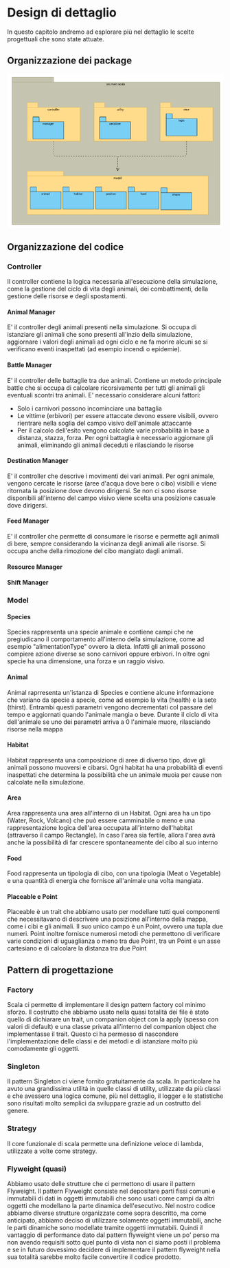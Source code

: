 # Design di dettaglio 
In questo capitolo andremo ad esplorare più nel dettaglio  le scelte progettuali che sono state attuate.

## Organizzazione dei package

![Diagramma dei package](https://github.com/schiaro98/PPS-20-CoF/blob/docs/resources/package.png)

## Organizzazione del codice
### Controller
Il controller contiene la logica necessaria all'esecuzione della simulazione, come la gestione del ciclo di vita degli animali, dei combattimenti, della gestione delle risorse e degli spostamenti.

#### Animal Manager
E' il controller degli animali presenti nella simulazione.
Si occupa di istanziare gli animali che sono presenti all'inzio della simulazione, aggiornare i valori degli animali ad ogni ciclo e ne fa morire alcuni se si verificano eventi inaspettati (ad esempio incendi o epidemie).

#### Battle Manager
E' il controller delle battaglie tra due animali.
Contiene un metodo principale battle che si occupa di calcolare ricorsivamente per tutti gli animali gli eventuali scontri tra animali. 
E' necessario considerare alcuni fattori:
* Solo i carnivori possono incominciare una battaglia
* Le vittime (erbivori) per essere attaccate devono essere visibili, ovvero rientrare nella soglia del campo    visivo dell'animale attaccante
* Per il calcolo dell'esito vengono calcolate varie probabilità in base a distanza, stazza, forza.
Per ogni battaglia è necessario aggiornare gli animali, eliminando gli animali deceduti e rilasciando le risorse

#### Destination Manager
E' il controller che descrive i movimenti dei vari animali.
Per ogni animale, vengono cercate le risorse (aree d'acqua dove bere o cibo) visibili e viene ritornata la posizione dove devono dirigersi. Se non ci sono risorse disponibili all'interno del campo visivo viene scelta una posizione casuale dove dirigersi.

#### Feed Manager
E' il controller che permette di consumare le risorse e permette agli animali di bere, sempre considerando la vicinanza degli animali alle risorse. Si occupa anche della rimozione del cibo mangiato dagli animali.

#### Resource Manager

#### Shift Manager

### Model
#### Species
Species rappresenta una specie animale e contiene campi che ne pregiudicano il comportamento all'interno della simulazione, come ad esempio "alimentationType" ovvero la dieta. Infatti gli animali possono compiere azione diverse se sono carnivori oppure erbivori. In oltre ogni specie ha una dimensione, una forza e un raggio visivo.

#### Animal
Animal raprresenta un'istanza di Species e contiene alcune informazione che variano da specie a specie, come ad esempio la vita (health) e la sete (thirst). Entrambi questi parametri vengono decrementati col passare del tempo e aggiornati quando l'animale mangia o beve. Durante il ciclo di vita dell'animale se uno dei parametri arriva a 0 l'animale muore, rilasciando risorse nella mappa

#### Habitat
Habitat rappresenta una composizione di aree di diverso tipo, dove gli animali possono muoversi e cibarsi. 
Ogni habitat ha una probabilità di eventi inaspettati che determina la possibilità che un animale muoia per cause non calcolate nella simulazione.

#### Area
Area rappresenta una area all'interno di un Habitat. Ogni area ha un tipo (Water, Rock, Volcano) che può essere camminabile o meno e una rappresentazione logica dell'area occupata all'interno dell'habitat (attraverso il campo Rectangle). In caso l'area sia fertile, allora l'area avrà anche la possibilità di far crescere spontaneamente del cibo al suo interno

#### Food
Food rappresenta un tipologia di cibo, con una tipologia (Meat o Vegetable) e una quantità di energia che fornisce all'animale una volta mangiata.

#### Placeable e Point
Placeable è un trait che abbiamo usato per modellare tutti quei componenti che necessitavano di descrivere una posizione 
all'interno della mappa, come i cibi e gli animali. 
Il suo unico campo è un Point, ovvero una tupla due numeri. 
Point inoltre fornisce numerosi metodi che permettono di verificare varie condizioni di uguaglianza o meno tra due Point,
tra un Point e un asse cartesiano e di calcolare la distanza tra due Point

## Pattern di progettazione
### Factory 
Scala ci permette di implementare il design pattern factory col minimo sforzo.
Il costrutto che abbiamo usato nella quasi totalità dei file è stato quello di dichiarare un trait, un companion object con la apply (spesso con valori di default) e una classe privata all'interno del companion object che implementasse il trait. 
Questo ci ha permesso di nascondere l'implementazione delle classi e dei metodi e di istanziare molto più comodamente gli oggetti.

### Singleton
Il pattern Singleton ci viene fornito gratuitamente da scala.
In particolare ha avuto una grandissima utilità in quelle classi di utility, utilizzate da più classi e che avessero una logica comune, più nel dettaglio, il logger e le statistiche sono risultati molto semplici da sviluppare grazie ad un costrutto del genere.

### Strategy
Il core funzionale di scala permette una definizione veloce di lambda, utilizzate a volte come strategy.

 ### Flyweight (quasi)
 Abbiamo usato delle strutture che ci permettono di usare il pattern Flyweight.
 Il pattern Flyweight consiste nel depositare parti fissi comuni e immutabili di dati in oggetti immutabili che sono usati come campi da altri oggetti che modellano la parte dinamica dell'esecutivo.
 Nel nostro codice abbiamo diverse strutture organizzate come sopra descritto, ma come anticipato, abbiamo deciso di utilizzare solamente oggetti immutabili, anche le parti dinamiche sono modellate tramite oggetti immutabili.
 Quindi il vantaggio di performance dato dal pattern flyweight viene un po' perso ma non avendo requisiti sotto quel punto di vista non ci siamo posti il problema e se in futuro dovessimo decidere di implementare il pattern flyweight nella sua totalità sarebbe molto facile convertire il codice prodotto. 
